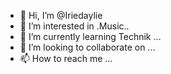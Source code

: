 - 👋 Hi, I’m @Iriedaylie
- 👀 I’m interested in .Music..
- 🌱 I’m currently learning Technik ...
- 💞️ I’m looking to collaborate on ...
- 📫 How to reach me ...

<!---
Iriedaylie/Iriedaylie is a ✨ special ✨ repository because its `README.md` (this file) appears on your GitHub profile.
You can click the Preview link to take a look at your changes.
--->

